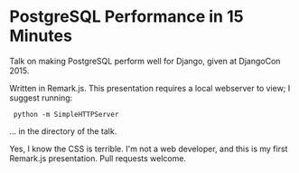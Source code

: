 PostgreSQL Performance in 15 Minutes
====================================

Talk on making PostgreSQL perform well for Django, given at DjangoCon 2015.

Written in Remark.js.  This presentation requires a local webserver to view; 
I suggest running:

     python -m SimpleHTTPServer
     
... in the directory of the talk.

Yes, I know the CSS is terrible.  I'm not a web developer, and this is my first 
Remark.js presentation.  Pull requests welcome.